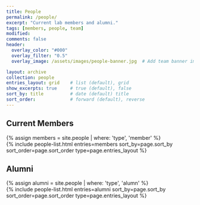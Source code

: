 ```yaml
---
title: People
permalink: /people/
excerpt: "Current lab members and alumni."
tags: [members, people, team]
modified: 
comments: false
header:
  overlay_color: "#000"
  overlay_filter: "0.5"
  overlay_image: /assets/images/people-banner.jpg  # Add team banner image

layout: archive
collection: people
entries_layout: grid    # list (default), grid
show_excerpts: true     # true (default), false
sort_by: title          # date (default) title
sort_order:             # forward (default), reverse
---
```


<section class="page__content cf">
<h2>Current Members</h2>
{% assign members = site.people | where: 'type', 'member' %}
<div class="entries-{{ page.entries_layout }}">
  {% include people-list.html entries=members sort_by=page.sort_by sort_order=page.sort_order type=page.entries_layout %}
</div>
</section>

<section class="page__content cf">
<h2>Alumni</h2>
{% assign alumni = site.people | where: 'type', 'alumn' %}
<div class="entries-{{ page.entries_layout }}">
  {% include people-list.html entries=alumni sort_by=page.sort_by sort_order=page.sort_order type=page.entries_layout %}
</div>
</section>